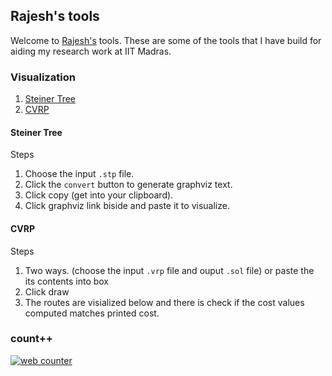 ## Rajesh's tools

Welcome to [Rajesh's](https://mrprajesh.co.in/) tools. These are some of the tools that I have build for aiding my research work at IIT Madras.

### Visualization 

1. [Steiner Tree](./pace.html)
2. [CVRP](./cvrp2.html)


#### Steiner Tree

Steps 
1. Choose the input `.stp` file.
2. Click the `convert` button to generate graphviz text.
3. Click copy (get into your clipboard).
4. Click graphviz link biside and paste it to visualize.

#### CVRP
Steps
1. Two ways. (choose the input `.vrp` file and ouput `.sol` file) or paste the its contents  into box
2. Click draw
3. The routes are visialized below and there is check if the cost values computed matches printed cost. 


### count++
<!-- hitwebcounter Code START -->
<a href="https://www.hitwebcounter.com" target="_blank">
<img src="https://hitwebcounter.com/counter/counter.php?page=7936054&style=0027&nbdigits=6&type=page&initCount=0" title="Free Counter" Alt="web counter"   border="0" /></a>                

